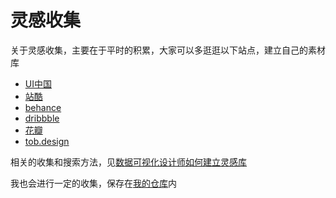# 灵感收集

关于灵感收集，主要在于平时的积累，大家可以多逛逛以下站点，建立自己的素材库
* [UI中国](https://www.ui.cn/)
* [站酷](https://www.zcool.com.cn/)
* [behance](https://www.behance.net)
* [dribbble](https://dribbble.com/)
* [花瓣](https://huaban.com/)
* [tob.design](https://tob.design/#/home)

相关的收集和搜索方法，见[数据可视化设计师如何建立灵感库](https://www.ui.cn/detail/512558.html)

我也会进行一定的收集，保存在[我的仓库](https://github.com/cjywoo/DataVNote/tree/master/res)内